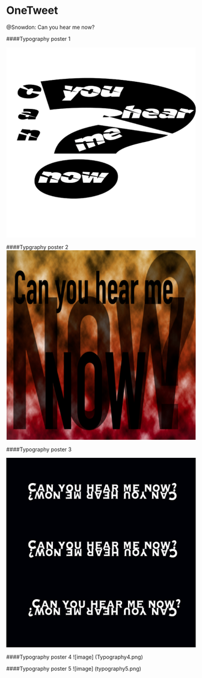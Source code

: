 # OneTweet
@Snowdon: Can you hear me now?


####Typography poster 1

![image](Typography1.png)

####Typgraphy poster 2
![image](Typography2.png)

####Typography poster 3

![image](Typography3.png)

####Typography poster 4
![image] (Typography4.png)

####Typography poster 5
![image] (typography5.png)
